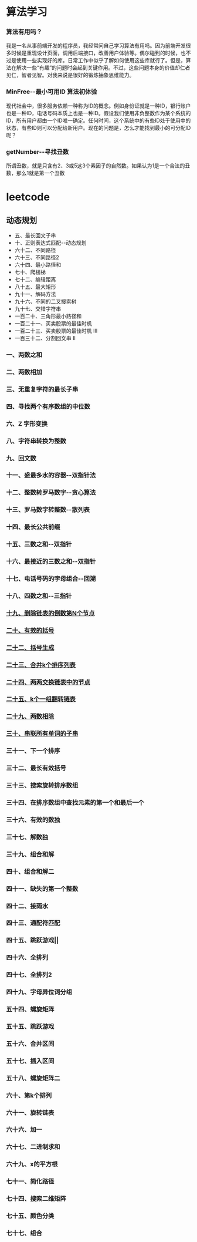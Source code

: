 # 算法学习

### 算法有用吗？
我是一名从事前端开发的程序员，我经常问自己学习算法有用吗。因为前端开发很多时候是重现设计页面，调用后端接口，改善用户体验等。偶尔碰到的时候，也不过是使用一些实现好的库。日常工作中似乎了解如何使用这些库就行了。但是，算法在解决一些“有趣”的问题时会起到关键作用。不过，这些问题本身的价值却仁者见仁，智者见智。对我来说是很好的锻炼抽象思维能力。

### MinFree--最小可用ID 算法初体验
现代社会中，很多服务依赖一种称为ID的概念。例如身份证就是一种ID，银行账户也是一种ID，电话号码本质上也是一种ID。假设我们使用非负整数作为某个系统的ID，所有用户都由一个ID唯一确定。任何时间，这个系统中的有些ID处于使用中的状态，有些ID则可以分配给新用户。现在的问题是，怎么才能找到最小的可分配ID呢？

### getNumber--寻找丑数
所谓丑数，就是只含有2、3或5这3个素因子的自然数。如果认为1是一个合法的丑数，那么1就是第一个丑数


# leetcode
## 动态规划
* 五、最长回文子串
* 十、正则表达式匹配--动态规划
* 六十二、不同路径
* 六十三、不同路径2
* 六十四、最小路径和
* 七十、爬楼梯
* 七十二、编辑距离
* 八十五、最大矩形
* 九十一、解码方法
* 九十六、不同的二叉搜索树
* 九十七、交错字符串
* 一百二十、三角形最小路径和
* 一百二十一、买卖股票的最佳时机
* 一百二十三、买卖股票的最佳时机 III
* 一百三十二、分割回文串 II
### 一、两数之和
### 二、两数相加
### 三、无重复字符的最长子串
### 四、寻找两个有序数组的中位数
### 六、Z 字形变换
### 八、字符串转换为整数
### 九、回文数
### 十一、盛最多水的容器--双指针法
### 十二、整数转罗马数字--贪心算法
### 十三、罗马数字转整数--散列表
### 十四、最长公共前缀
### 十五、三数之和--双指针
### 十六、最接近的三数之和--双指针
### 十七、电话号码的字母组合--回溯
### 十八、四数之和--三指针
### [十九、删除链表的倒数第N个节点](https://github.com/zhangwinwin/learnning_algorithm/blob/master/leetcode/%E5%8D%81%E4%B9%9D%E3%80%81%E5%88%A0%E9%99%A4%E9%93%BE%E8%A1%A8%E7%9A%84%E5%80%92%E6%95%B0%E7%AC%ACN%E4%B8%AA%E8%8A%82%E7%82%B9JavaScript%E8%A7%A3%E6%B3%95.md)
### [二十、有效的括号](https://github.com/zhangwinwin/learnning_algorithm/blob/master/leetcode/%E4%BA%8C%E5%8D%81%E9%A2%98%E3%80%81%E6%9C%89%E6%95%88%E7%9A%84%E6%8B%AC%E5%8F%B7JavaScript%E8%A7%A3%E6%B3%95.md)
### [二十二、括号生成](https://github.com/zhangwinwin/learnning_algorithm/blob/master/leetcode/%E4%BA%8C%E5%8D%81%E4%BA%8C%E3%80%81%E6%8B%AC%E5%8F%B7%E7%94%9F%E6%88%90JavaScript%E8%A7%A3%E6%B3%95.md)
### [二十三、合并k个排序列表](https://github.com/zhangwinwin/learnning_algorithm/blob/master/leetcode/%E4%BA%8C%E5%8D%81%E4%B8%89%E3%80%81%E5%90%88%E5%B9%B6k%E4%B8%AA%E6%8E%92%E5%BA%8F%E5%88%97%E8%A1%A8JavaScript%E8%A7%A3%E6%B3%95.md)
### [二十四、两两交换链表中的节点](https://github.com/zhangwinwin/learnning_algorithm/blob/master/leetcode/%E4%BA%8C%E5%8D%81%E5%9B%9B%E3%80%81%E4%B8%A4%E4%B8%A4%E4%BA%A4%E6%8D%A2%E9%93%BE%E8%A1%A8%E4%B8%AD%E7%9A%84%E8%8A%82%E7%82%B9JavaScript%E8%A7%A3%E6%B3%95.md)
### [二十五、k个一组翻转链表](https://github.com/zhangwinwin/learnning_algorithm/blob/master/leetcode/%E4%BA%8C%E5%8D%81%E4%BA%94%E3%80%81k%E4%B8%AA%E4%B8%80%E7%BB%84%E7%BF%BB%E8%BD%AC%E9%93%BE%E8%A1%A8JavaScript%E8%A7%A3%E6%B3%95.md)
### [二十九、两数相除](https://github.com/zhangwinwin/learnning_algorithm/blob/master/leetcode/%E4%BA%8C%E5%8D%81%E4%B9%9D%E3%80%81%E4%B8%A4%E6%95%B0%E7%9B%B8%E9%99%A4JavaScript%E8%A7%A3%E6%B3%95.md)
### [三十、串联所有单词的子串](https://github.com/zhangwinwin/learnning_algorithm/blob/master/leetcode/%E4%B8%89%E5%8D%81%E3%80%81%E4%B8%B2%E8%81%94%E6%89%80%E6%9C%89%E5%8D%95%E8%AF%8D%E7%9A%84%E5%AD%90%E4%B8%B2JavaScript%E8%A7%A3%E6%B3%95.md)
### 三十一、下一个排序
### 三十二、最长有效括号
### 三十三、搜索旋转排序数组
### 三十四、在排序数组中查找元素的第一个和最后一个
### 三十六、有效的数独
### 三十七、解数独
### 三十九、组合和解
### 四十、组合和解二
### 四十一、缺失的第一个整数
### 四十二、接雨水
### 四十三、通配符匹配
### 四十五、跳跃游戏||
### 四十六、全排列
### 四十七、全排列2
### 四十九、字母异位词分组
### 五十四、螺旋矩阵
### 五十五、跳跃游戏
### 五十六、合并区间
### 五十七、插入区间
### 五十八、螺旋矩阵二
### 六十、第k个排列
### 六十一、旋转链表
### 六十六、加一
### 六十七、二进制求和
### 六十九、x的平方根
### 七十一、简化路径
### 七十四、搜索二维矩阵
### 七十五、颜色分类
### 七十七、组合
